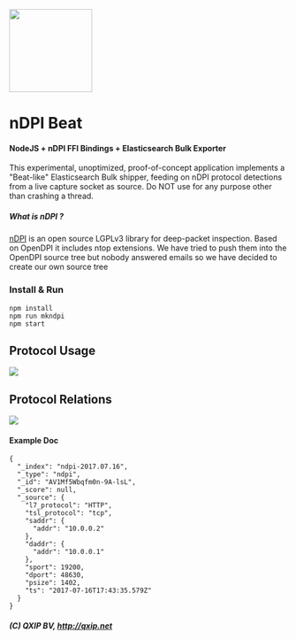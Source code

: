 <img src="https://user-images.githubusercontent.com/1423657/28491403-0613832e-6ef1-11e7-8a9f-0c54cf0022bd.png" width="150" />

# nDPI Beat

#### NodeJS + nDPI FFI Bindings + Elasticsearch Bulk Exporter
This experimental, unoptimized, proof-of-concept application implements a "Beat-like" Elasticsearch Bulk shipper, feeding on nDPI protocol detections from a live capture socket as source. Do NOT use for any purpose other than crashing a thread.

##### What is nDPI ?
[nDPI](https://github.com/ntop/nDPI) is an open source LGPLv3 library for deep-packet inspection. Based on OpenDPI it includes ntop extensions. We have tried to push them into the OpenDPI source tree but nobody answered emails so we have decided to create our own source tree

### Install & Run
```
npm install
npm run mkndpi
npm start
```

## Protocol Usage
![](http://i.imgur.com/2sToP5i.png)

## Protocol Relations
![](http://i.imgur.com/xET4d9H.png)

#### Example Doc
```
{
  "_index": "ndpi-2017.07.16",
  "_type": "ndpi",
  "_id": "AV1Mf5Wbqfm0n-9A-lsL",
  "_score": null,
  "_source": {
    "l7_protocol": "HTTP",
    "tsl_protocol": "tcp",
    "saddr": {
      "addr": "10.0.0.2"
    },
    "daddr": {
      "addr": "10.0.0.1"
    },
    "sport": 19200,
    "dport": 48630,
    "psize": 1402,
    "ts": "2017-07-16T17:43:35.579Z"
  }
}
```

##### (C) QXIP BV, http://qxip.net
